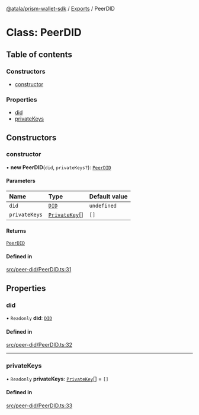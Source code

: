 [@atala/prism-wallet-sdk](../README.md) / [Exports](../modules.md) / PeerDID

# Class: PeerDID

## Table of contents

### Constructors

- [constructor](PeerDID-1.md#constructor)

### Properties

- [did](PeerDID-1.md#did)
- [privateKeys](PeerDID-1.md#privatekeys)

## Constructors

### constructor

• **new PeerDID**(`did`, `privateKeys?`): [`PeerDID`](PeerDID-1.md)

#### Parameters

| Name | Type | Default value |
| :------ | :------ | :------ |
| `did` | [`DID`](Domain.DID.md) | `undefined` |
| `privateKeys` | [`PrivateKey`](../interfaces/PeerDID.PrivateKey.md)[] | `[]` |

#### Returns

[`PeerDID`](PeerDID-1.md)

#### Defined in

[src/peer-did/PeerDID.ts:31](https://github.com/input-output-hk/atala-prism-wallet-sdk-ts/blob/47ec1c8/src/peer-did/PeerDID.ts#L31)

## Properties

### did

• `Readonly` **did**: [`DID`](Domain.DID.md)

#### Defined in

[src/peer-did/PeerDID.ts:32](https://github.com/input-output-hk/atala-prism-wallet-sdk-ts/blob/47ec1c8/src/peer-did/PeerDID.ts#L32)

___

### privateKeys

• `Readonly` **privateKeys**: [`PrivateKey`](../interfaces/PeerDID.PrivateKey.md)[] = `[]`

#### Defined in

[src/peer-did/PeerDID.ts:33](https://github.com/input-output-hk/atala-prism-wallet-sdk-ts/blob/47ec1c8/src/peer-did/PeerDID.ts#L33)
